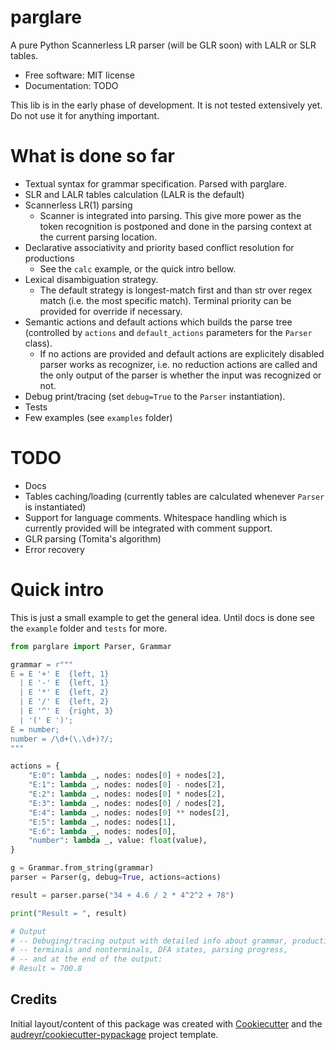 # parglare

A pure Python Scannerless LR parser (will be GLR soon) with LALR or SLR tables.

- Free software: MIT license
- Documentation: TODO

This lib is in the early phase of development. It is not tested extensively yet.
Do not use it for anything important.


# What is done so far

- Textual syntax for grammar specification. Parsed with parglare.
- SLR and LALR tables calculation (LALR is the default)
- Scannerless LR(1) parsing
  - Scanner is integrated into parsing. This give more power as the token
    recognition is postponed and done in the parsing context at the current
    parsing location.
- Declarative associativity and priority based conflict resolution for productions
  - See the `calc` example, or the quick intro bellow.
- Lexical disambiguation strategy.
  - The default strategy is longest-match first and than str over regex match
    (i.e. the most specific match). Terminal priority can be provided for
    override if necessary.
- Semantic actions and default actions which builds the parse tree (controlled
  by `actions` and `default_actions` parameters for the `Parser` class).
  - If no actions are provided and default actions are explicitely disabled
    parser works as recognizer, i.e. no reduction actions are called and the
    only output of the parser is whether the input was recognized or not.
- Debug print/tracing (set `debug=True` to the `Parser` instantiation).
- Tests
- Few examples (see `examples` folder)

# TODO

- Docs
- Tables caching/loading (currently tables are calculated whenever `Parser` is
  instantiated)
- Support for language comments. Whitespace handling which is currently provided
  will be integrated with comment support.
- GLR parsing (Tomita's algorithm)
- Error recovery

# Quick intro

This is just a small example to get the general idea. Until docs is done see
the `example` folder and `tests` for more.

```python
from parglare import Parser, Grammar

grammar = r"""
E = E '+' E  {left, 1}
  | E '-' E  {left, 1}
  | E '*' E  {left, 2}
  | E '/' E  {left, 2}
  | E '^' E  {right, 3}
  | '(' E ')';
E = number;
number = /\d+(\.\d+)?/;
"""

actions = {
    "E:0": lambda _, nodes: nodes[0] + nodes[2],
    "E:1": lambda _, nodes: nodes[0] - nodes[2],
    "E:2": lambda _, nodes: nodes[0] * nodes[2],
    "E:3": lambda _, nodes: nodes[0] / nodes[2],
    "E:4": lambda _, nodes: nodes[0] ** nodes[2],
    "E:5": lambda _, nodes: nodes[1],
    "E:6": lambda _, nodes: nodes[0],
    "number": lambda _, value: float(value),
}

g = Grammar.from_string(grammar)
parser = Parser(g, debug=True, actions=actions)

result = parser.parse("34 + 4.6 / 2 * 4^2^2 + 78")

print("Result = ", result)

# Output
# -- Debuging/tracing output with detailed info about grammar, productions,
# -- terminals and nonterminals, DFA states, parsing progress,
# -- and at the end of the output:
# Result = 700.8
```

Credits
---------

Initial layout/content of this package was created with [Cookiecutter](https://github.com/audreyr/cookiecutter) and the [audreyr/cookiecutter-pypackage](https://github.com/audreyr/cookiecutter-pypackage) project template.

